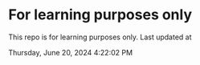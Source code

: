 # For learning purposes only
This repo is for learning purposes only.
Last updated at

Thursday, June 20, 2024 4:22:02 PM

